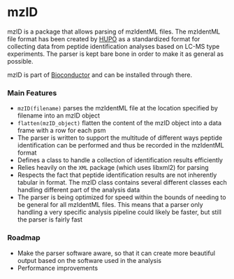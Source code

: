 # mzID

mzID is a package that allows parsing of mzIdentML files. The mzIdentML file format has been created by [HUPO](http://www.psidev.info/mzidentml) as a standardized format for collecting data from peptide identification analyses based on LC-MS type experiments. The parser is kept bare bone in order to make it as general as possible.

mzID is part of [Bioconductor](http://www.bioconductor.org) and can be installed through there.

### Main Features

* `mzID(filename)` parses the mzIdentML file at the location specified by filename into an mzID object
* `flatten(mzID_object)` flatten the content of the mzID object into a data frame with a row for each psm
* The parser is written to support the multitude of different ways peptide identification can be performed and thus be recorded in the mzIdentML format
* Defines a class to handle a collection of identification results efficiently
* Relies heavily on the `XML` package (which uses libxml2) for parsing
* Respects the fact that peptide identification results are not inherently tabular in format. The mzID class contains several different classes each handling different part of the analysis data
* The parser is being optimized for speed within the bounds of needing to be general for all mzIdentML files. This means that a parser only handling a very specific analysis pipeline could likely be faster, but still the parser is fairly fast

### Roadmap

* Make the parser software aware, so that it can create more beautiful output based on the software used in the analysis
* Performance improvements
